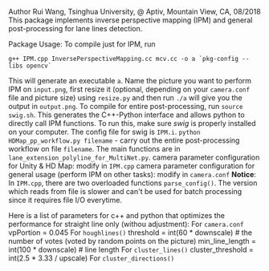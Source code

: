 Author Rui Wang, Tsinghua University, @ Aptiv, Mountain View, CA, 08/2018
This package implements inverse perspective mapping (IPM) and general post-processing for lane lines detection.

Package Usage:
To compile just for IPM, run 
~~~
g++ IPM.cpp InversePerspectiveMapping.cc mcv.cc -o a `pkg-config --libs opencv`
~~~
This will generate an executable `a`. Name the picture you want to perform IPM on `input.png`, first resize it (optional, depending on your `camera.conf` file and picture size) using `resize.py` and then run `./a` will give you the output in `output.png`.
To compile for entire post-processing, run `source swig.sh`. This generates the C++-Python interface and allows python to directly call IPM functions.
To run this, make sure _swig_ is properly installed on your computer. The config file for swig is `IPM.i`.
`python HDMap_pp_workflow.py filename` - carry out the entire post-processing workflow on file `filename`.
The main functions are in `lane_extension_polyline_for_MultiNet.py`.
camera parameter configuration for Unity & HD Map:
modify in `IPM.cpp`
camera parameter configuration for general usage (perform IPM on other tasks):
modify in `camera.conf`
**Notice**: In `IPM.cpp`, there are two overloaded functions `parse_config()`. The version which reads from file is slower and can't be used for batch processing since it requires file I/O everytime.

Here is a list of parameters for c++ and python that optimizes the performance for straight line only (withou adjustment):
For `camera.conf`
vpPortion = 0.045
For `houghlines()`
threshold = int(60 * downscale) # the number of votes (voted by random points on the picture)
min_line_length = int(100 * downscale) # line length
For `cluster_lines()`
cluster_threshold = int(2.5 * 3.33 / upscale)
For `cluster_directions()`
